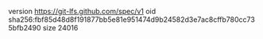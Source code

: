 version https://git-lfs.github.com/spec/v1
oid sha256:fbf85d48d8f191877bb5e81e951474d9b24582d3e7ac8cffb780cc735bfb2490
size 24016

